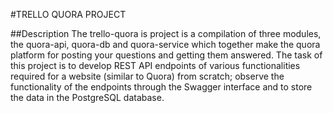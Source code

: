 #TRELLO QUORA PROJECT

##Description
The trello-quora is project is a compilation of three modules, the quora-api, quora-db and quora-service which together make the quora platform for posting your questions and getting them answered. The task of this project is to develop REST API endpoints of various functionalities required for a website (similar to Quora) from scratch; observe the functionality of the endpoints through the Swagger interface and to store the data in the PostgreSQL database.
